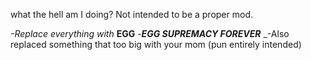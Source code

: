 what the hell am I doing? Not intended to be a proper mod.

_-Replace everything with_ **EGG**
_-**EGG SUPREMACY FOREVER**_
_-Also replaced something that too big with your mom (pun entirely intended)

